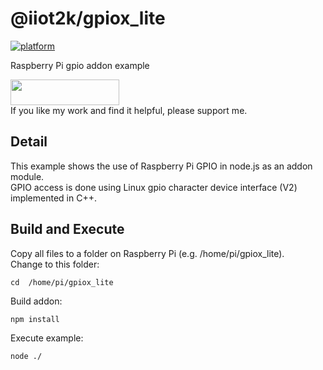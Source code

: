 # @iiot2k/gpiox_lite

[![platform](https://img.shields.io/badge/platform-Raspberry--Pi-ff69b4)](https://www.raspberrypi.com/)

Raspberry Pi gpio addon example 

<a href="https://www.buymeacoffee.com/iiot2ka" target="_blank"><img src="https://cdn.buymeacoffee.com/buttons/default-blue.png" height="41" width="174"></a><br>
If you like my work and find it helpful, please support me.

## Detail
This example shows the use of Raspberry Pi GPIO in node.js as an addon module.<br>
GPIO access is done using Linux gpio character device interface (V2) implemented in C++.

## Build and Execute
Copy all files to a folder on Raspberry Pi (e.g. /home/pi/gpiox_lite).<br>
Change to this folder:
```
cd  /home/pi/gpiox_lite
```
Build addon:
```
npm install
```
Execute example:
```
node ./
```
